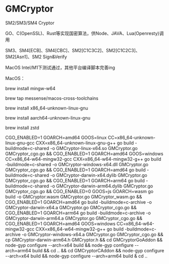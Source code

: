 # GMCryptor
SM2/SM3/SM4 Cryptor

GO、C(OpenSSL)、Rust等实现国密算法，供Node、JAVA、Lua(Openresty)调用

SM3、SM4[ECB]、SM4[CBC]、SM2[C1C3C2]、SM2[C1C2C3]、SM2[Asn1]、SM2 Sign&Verify

MacOS Intel/M1下测试通过，其他平台编译脚本完善ing

MacOS：

  brew install mingw-w64

  brew tap messense/macos-cross-toolchains

  brew install x86_64-unknown-linux-gnu

  brew install aarch64-unknown-linux-gnu

  brew install zstd
 
 
 CGO_ENABLED=1 GOARCH=amd64 GOOS=linux CC=x86_64-unknown-linux-gnu-gcc CXX=x86_64-unknown-linux-gnu-g++ go build -buildmode=c-shared -o GMCryptor-linux-x64.so GMCryptor.go GMCryptor_cgo.go && CGO_ENABLED=1 GOARCH=amd64 GOOS=windows CC=x86_64-w64-mingw32-gcc CXX=x86_64-w64-mingw32-g++ go build -buildmode=c-shared -o GMCryptor-windows-x64.dll GMCryptor.go GMCryptor_cgo.go && CGO_ENABLED=1 GOARCH=amd64 go build -buildmode=c-shared -o GMCryptor-darwin-x64.dylib GMCryptor.go GMCryptor_cgo.go && CGO_ENABLED=1 GOARCH=arm64 go build -buildmode=c-shared -o GMCryptor-darwin-arm64.dylib GMCryptor.go GMCryptor_cgo.go && CGO_ENABLED=0 GOOS=js GOARCH=wasm go build -o GMCryptor.wasm GMCryptor.go GMCryptor_wasm.go && CGO_ENABLED=1 GOARCH=amd64 go build -buildmode=c-archive -o GMCryptor-darwin-x64.a GMCryptor.go GMCryptor_cgo.go && CGO_ENABLED=1 GOARCH=arm64 go build -buildmode=c-archive -o GMCryptor-darwin-arm64.a GMCryptor.go GMCryptor_cgo.go && CGO_ENABLED=1 GOARCH=amd64 GOOS=windows CC=x86_64-w64-mingw32-gcc CXX=x86_64-w64-mingw32-g++ go build -buildmode=c-archive -o GMCryptor-windows-x64.a GMCryptor.go GMCryptor_cgo.go && cp GMCryptor-darwin-arm64.h GMCryptor.h && cd GMCryptorGoAddon && node-gyp configure --arch=x64 build && node-gyp configure --arch=arm64 build && cd .. && cd GMCryptorCAddon && node-gyp configure --arch=x64 build && node-gyp configure --arch=arm64 build & cd ..
